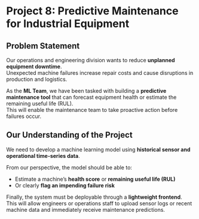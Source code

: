 # Project 8: Predictive Maintenance for Industrial Equipment

## Problem Statement
Our operations and engineering division wants to reduce **unplanned equipment downtime**.  
Unexpected machine failures increase repair costs and cause disruptions in production and logistics.  

As the **ML Team**, we have been tasked with building a **predictive maintenance tool** that can forecast equipment health or estimate the remaining useful life (RUL).  
This will enable the maintenance team to take proactive action before failures occur.

## Our Understanding of the Project
We need to develop a machine learning model using **historical sensor and operational time-series data**.  

From our perspective, the model should be able to:
- Estimate a machine’s **health score** or **remaining useful life (RUL)**  
- Or clearly **flag an impending failure risk**  

Finally, the system must be deployable through a **lightweight frontend**.  
This will allow engineers or operations staff to upload sensor logs or recent machine data and immediately receive maintenance predictions.
